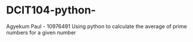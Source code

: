 # DCIT104-python-
Agyekum Paul - 10976491
Using python to calculate the average of prime numbers for a given number 
